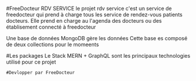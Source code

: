 #FreeDocteur RDV SERVICE
le projet rdv service c'est un service de freedocteur
qui prend à charge tous les service de rendez-vous patients docteurs.
Elle prend en charge au l'agenda des docteurs ou des établisement connecté à freedocteur


Une base de données MongoDB gère les données
Cette base es composé de deux collections pour  le momeents


#Les packages
    Le Stack MERN + GraphQL sont les principaux technologies utilisé pour ce projet

    #Devlopper par FreeDocteur
